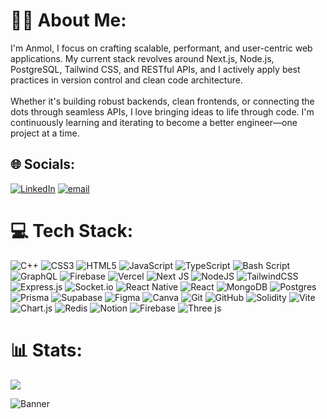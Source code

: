 
# 🧑‍💻 About Me:
I'm Anmol, I focus on crafting scalable, performant, and user-centric web applications. My current stack revolves around Next.js, Node.js, PostgreSQL, Tailwind CSS, and RESTful APIs, and I actively apply best practices in version control and clean code architecture.<br><br>Whether it's building robust backends, clean frontends, or connecting the dots through seamless APIs, I love bringing ideas to life through code. I'm continuously learning and iterating to become a better engineer—one project at a time.


## 🌐 Socials:
[![LinkedIn](https://img.shields.io/badge/LinkedIn-%230077B5.svg?logo=linkedin&logoColor=white)](https://linkedin.com/in/https://www.linkedin.com/in/anmol-mahobiya) [![email](https://img.shields.io/badge/Email-D14836?logo=gmail&logoColor=white)](mailto:anmolmahobiya092@gmail.com) 

# 💻 Tech Stack:
![C++](https://img.shields.io/badge/c++-%2300599C.svg?style=flat&logo=c%2B%2B&logoColor=white) ![CSS3](https://img.shields.io/badge/css3-%231572B6.svg?style=flat&logo=css3&logoColor=white) ![HTML5](https://img.shields.io/badge/html5-%23E34F26.svg?style=flat&logo=html5&logoColor=white) ![JavaScript](https://img.shields.io/badge/javascript-%23323330.svg?style=flat&logo=javascript&logoColor=%23F7DF1E) ![TypeScript](https://img.shields.io/badge/typescript-%23007ACC.svg?style=flat&logo=typescript&logoColor=white) ![Bash Script](https://img.shields.io/badge/bash_script-%23121011.svg?style=flat&logo=gnu-bash&logoColor=white) ![GraphQL](https://img.shields.io/badge/-GraphQL-E10098?style=flat&logo=graphql&logoColor=white) ![Firebase](https://img.shields.io/badge/firebase-%23039BE5.svg?style=flat&logo=firebase) ![Vercel](https://img.shields.io/badge/vercel-%23000000.svg?style=flat&logo=vercel&logoColor=white) ![Next JS](https://img.shields.io/badge/Next-black?style=flat&logo=next.js&logoColor=white) ![NodeJS](https://img.shields.io/badge/node.js-6DA55F?style=flat&logo=node.js&logoColor=white) ![TailwindCSS](https://img.shields.io/badge/tailwindcss-%2338B2AC.svg?style=flat&logo=tailwind-css&logoColor=white) ![Express.js](https://img.shields.io/badge/express.js-%23404d59.svg?style=flat&logo=express&logoColor=%2361DAFB) ![Socket.io](https://img.shields.io/badge/Socket.io-black?style=flat&logo=socket.io&badgeColor=010101) ![React Native](https://img.shields.io/badge/react_native-%2320232a.svg?style=flat&logo=react&logoColor=%2361DAFB) ![React](https://img.shields.io/badge/react-%2320232a.svg?style=flat&logo=react&logoColor=%2361DAFB) ![MongoDB](https://img.shields.io/badge/MongoDB-%234ea94b.svg?style=flat&logo=mongodb&logoColor=white) ![Postgres](https://img.shields.io/badge/postgres-%23316192.svg?style=flat&logo=postgresql&logoColor=white) ![Prisma](https://img.shields.io/badge/Prisma-3982CE?style=flat&logo=Prisma&logoColor=white) ![Supabase](https://img.shields.io/badge/Supabase-3ECF8E?style=flat&logo=supabase&logoColor=white) ![Figma](https://img.shields.io/badge/figma-%23F24E1E.svg?style=flat&logo=figma&logoColor=white) ![Canva](https://img.shields.io/badge/Canva-%2300C4CC.svg?style=flat&logo=Canva&logoColor=white) ![Git](https://img.shields.io/badge/git-%23F05033.svg?style=flat&logo=git&logoColor=white) ![GitHub](https://img.shields.io/badge/github-%23121011.svg?style=flat&logo=github&logoColor=white) ![Solidity](https://img.shields.io/badge/Solidity-%23363636.svg?style=flat&logo=solidity&logoColor=white) ![Vite](https://img.shields.io/badge/vite-%23646CFF.svg?style=flat&logo=vite&logoColor=white) ![Chart.js](https://img.shields.io/badge/chart.js-F5788D.svg?style=flat&logo=chart.js&logoColor=white) ![Redis](https://img.shields.io/badge/redis-%23DD0031.svg?style=flat&logo=redis&logoColor=white) ![Notion](https://img.shields.io/badge/Notion-%23000000.svg?style=flat&logo=notion&logoColor=white) ![Firebase](https://img.shields.io/badge/firebase-a08021?style=flat&logo=firebase&logoColor=ffcd34) ![Three js](https://img.shields.io/badge/threejs-black?style=flat&logo=three.js&logoColor=white)
# 📊 Stats:
![](https://github-readme-stats.vercel.app/api/top-langs/?username=AnmoL-09&theme=merko&hide_border=true&include_all_commits=false&count_private=true&layout=compact)

![Banner](https://drive.google.com/uc?export=view&id=1Xje_z_L2fiQMpphqlwmHoFcmLMES3RkK)




